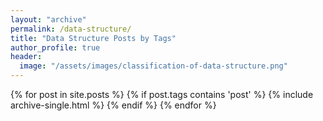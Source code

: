 ```yaml
---
layout: "archive"
permalink: /data-structure/
title: "Data Structure Posts by Tags"
author_profile: true
header:
  image: "/assets/images/classification-of-data-structure.png"
---
```


{% for post in site.posts %}
  {% if post.tags contains 'post' %}
    {% include archive-single.html %}
  {% endif %}
{% endfor %}

<!--
<ul class="posts">
{% assign count = 0 %}
{% for post in site.posts %}
  {% if post.categories contains 'data', 'post'  %}
    {% if count < 20 %}
      {% assign count = count|plus:1 %}
      <div class="post_info">
        <li>
          <a href="{{ post.url }}">{{ post.title }}</a>
          <span>({{ post.date | date:"%Y-%m-%d" }})</span>
        </li>
      </div>
    {% endif %}
  {% endif %}
{% endfor %}
</ul>
-->
